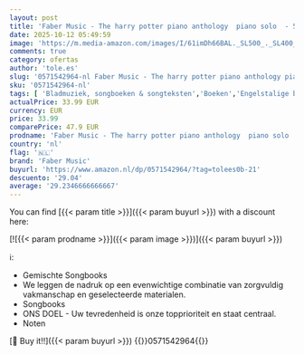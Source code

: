 ```yaml
---
layout: post
title: 'Faber Music - The harry potter piano anthology  piano solo  - 56 musical themes the harry potter & fantastic beast: The Best-loved Themes from the Harry Potter and ... Arranged for Intermediate Piano Solo'
date: 2025-10-12 05:49:59
image: 'https://m.media-amazon.com/images/I/61imDh66BAL._SL500_._SL400_.jpg'
comments: true
category: ofertas
author: 'tole.es'
slug: '0571542964-nl Faber Music - The harry potter piano anthology piano solo...'
sku: '0571542964-nl'
tags: [ 'Bladmuziek, songboeken & songteksten','Boeken','Engelstalige boeken','Featured Categories','Klassieke muziek','Kunst & fotografie','Musicals','Muziek','Muziekinstrumenten','Muziekstijlen','Piano & keyboards','Songboeken voor piano & keyboards','faber music','🇳🇱', ]
actualPrice: 33.99 EUR
currency: EUR
price: 33.99
comparePrice: 47.9 EUR
prodname: 'Faber Music - The harry potter piano anthology  piano solo  - 56 musical themes the harry potter & fantastic beast: The Best-loved Themes from the Harry Potter and ... Arranged for Intermediate Piano Solo'
country: 'nl'
flag: '🇳🇱'
brand: 'Faber Music'
buyurl: 'https://www.amazon.nl/dp/0571542964/?tag=tolees0b-21'
descuento: '29.04'
average: '29.2346666666667'
---
```


You can find [{{< param title >}}]({{< param buyurl >}}) with a discount here:

[![{{< param prodname >}}]({{< param image >}})]({{< param buyurl >}})

ℹ️:

- Gemischte Songbooks
- We leggen de nadruk op een evenwichtige combinatie van zorgvuldig vakmanschap en geselecteerde materialen.
- Songbooks
- ONS DOEL - Uw tevredenheid is onze topprioriteit en staat centraal.
- Noten

[🛒 Buy it!!]({{< param buyurl >}})
{{<world>}}0571542964{{</world>}}
